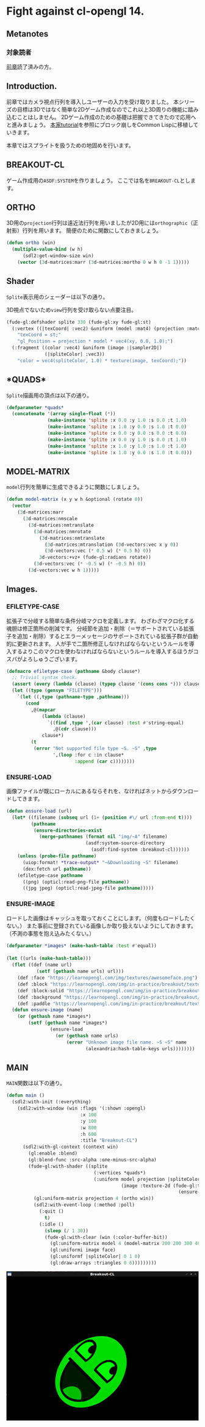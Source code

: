 # Fight against cl-opengl 14.
## Metanotes
### 対象読者
[前章](clopengl13.html)読了済みの方。

## Introduction.
前章ではカメラ視点行列を導入しユーザーの入力を受け取りました。
本シリーズの目標は3Dではなく簡単な2Dゲーム作成なのでこれ以上3D周りの機能に踏み込むことはしません。
2Dゲーム作成のための基礎は把握できてきたので応用へと進みましょう。
[本家tutorial](https://learnopengl.com/book/book_pdf.pdf)を参照にブロック崩しをCommon Lispに移植していきます。

本章ではスプライトを扱うための地固めを行います。

## BREAKOUT-CL
ゲーム作成用の`ASDF:SYSTEM`を作りましょう。
ここでは名を`BREAKOUT-CL`とします。

## ORTHO
3D用の`projection`行列は遠近法行列を用いましたが2D用には`orthographic`（正射影）行列を用います。
簡便のために関数にしておきましょう。

```lisp
(defun ortho (win)
  (multiple-value-bind (w h)
      (sdl2:get-window-size win)
    (vector (3d-matrices:marr (3d-matrices:mortho 0 w h 0 -1 1)))))
```

## Shader
`Splite`表示用のシェーダーは以下の通り。

3D視点でないため`view`行列を受け取らない点要注目。

```lisp
(fude-gl:defshader splite 330 (fude-gl:xy fude-gl:st)
  (:vertex ((|texCoord| :vec2) &uniform (model :mat4) (projection :mat4))
    "texCoord = st;"
    "gl_Position = projection * model * vec4(xy, 0.0, 1.0);")
  (:fragment ((color :vec4) &uniform (image :|sampler2D|)
              (|spliteColor| :vec3))
    "color = vec4(spliteColor, 1.0) * texture(image, texCoord);"))
```

## \*QUADS\*
`Splite`描画用の頂点は以下の通り。

```lisp
(defparameter *quads*
  (concatenate '(array single-float (*))
               (make-instance 'splite :x 0.0 :y 1.0 :s 0.0 :t 1.0)
               (make-instance 'splite :x 1.0 :y 0.0 :s 1.0 :t 0.0)
               (make-instance 'splite :x 0.0 :y 0.0 :s 0.0 :t 0.0)
               (make-instance 'splite :x 0.0 :y 1.0 :s 0.0 :t 1.0)
               (make-instance 'splite :x 1.0 :y 1.0 :s 1.0 :t 1.0)
               (make-instance 'splite :x 1.0 :y 0.0 :s 1.0 :t 0.0)))
```

## MODEL-MATRIX
`model`行列を簡単に生成できるように関数にしましょう。

```lisp
(defun model-matrix (x y w h &optional (rotate 0))
  (vector
    (3d-matrices:marr
      (3d-matrices:nmscale
        (3d-matrices:nmtranslate
          (3d-matrices:nmrotate
            (3d-matrices:nmtranslate
              (3d-matrices:mtranslation (3d-vectors:vec x y 0))
              (3d-vectors:vec (* 0.5 w) (* 0.5 h) 0))
            3d-vectors:+vz+ (fude-gl:radians rotate))
          (3d-vectors:vec (* -0.5 w) (* -0.5 h) 0))
        (3d-vectors:vec w h 1)))))
```

## Images.
### EFILETYPE-CASE
拡張子で分岐する簡単な条件分岐マクロを定義します。
わざわざマクロ化する魂胆は修正箇所の削減です。
分岐節を追加・削除（＝サポートされている拡張子を追加・削除）するとエラーメッセージのサポートされている拡張子群が自動的に更新されます。
人が手で二箇所修正しなければならないというルールを導入するよりこのマクロを使わなければならないというルールを導入するほうがコスパがよろしゅうございます。

```lisp
(defmacro efiletype-case (pathname &body clause*)
  ;; Trivial syntax check.
  (assert (every (lambda (clause) (typep clause '(cons cons *))) clause*))
  (let ((type (gensym "FILETYPE")))
    `(let ((,type (pathname-type ,pathname)))
       (cond
         ,@(mapcar
             (lambda (clause)
               `((find ,type ',(car clause) :test #'string-equal)
                 ,@(cdr clause)))
             clause*)
         (t
          (error "Not supported file type ~S. ~S" ,type
                 ',(loop :for c :in clause*
                         :append (car c))))))))
```

### ENSURE-LOAD
画像ファイルが既にローカルにあるならそれを、なければネットからダウンロードしてきます。

```lisp
(defun ensure-load (url)
  (let* ((filename (subseq url (1+ (position #\/ url :from-end t))))
         (pathname
          (ensure-directories-exist
            (merge-pathnames (format nil "img/~A" filename)
                             (asdf:system-source-directory
                               (asdf:find-system :breakout-cl))))))
    (unless (probe-file pathname)
      (uiop:format! *trace-output* "~&Downloading ~S" filename)
      (dex:fetch url pathname))
    (efiletype-case pathname
      ((png) (opticl:read-png-file pathname))
      ((jpg jpeg) (opticl:read-jpeg-file pathname)))))
```

### ENSURE-IMAGE
ロードした画像はキャッシュを取っておくことにします。（何度もロードしたくない。）
また事前に登録されている画像しか取り扱えないようにしておきます。（不測の事態を抱え込みたくない。）

```lisp
(defparameter *images* (make-hash-table :test #'equal))

(let ((urls (make-hash-table)))
  (flet ((def (name url)
           (setf (gethash name urls) url)))
    (def :face "https://learnopengl.com/img/textures/awesomeface.png")
    (def :block "https://learnopengl.com/img/in-practice/breakout/textures/block.png")
    (def :block-solid "https://learnopengl.com/img/in-practice/breakout/textures/block_solid.png")
    (def :background "https://learnopengl.com/img/in-practice/breakout/textures/background.jpg")
    (def :paddle "https://learnopengl.com/img/in-practice/breakout/textures/paddle.png"))
  (defun ensure-image (name)
    (or (gethash name *images*)
        (setf (gethash name *images*)
                (ensure-load
                  (or (gethash name urls)
                      (error "Unknown image file name. ~S ~S" name
                             (alexandria:hash-table-keys urls))))))))
```

## MAIN
`MAIN`関数は以下の通り。

```lisp
(defun main ()
  (sdl2:with-init (:everything)
    (sdl2:with-window (win :flags '(:shown :opengl)
                           :x 100
                           :y 100
                           :w 800
                           :h 600
                           :title "Breakout-CL")
      (sdl2:with-gl-context (context win)
        (gl:enable :blend)
        (gl:blend-func :src-alpha :one-minus-src-alpha)
        (fude-gl:with-shader ((splite
                                (:vertices *quads*)
                                (:uniform model projection |spliteColor|
                                          (image :texture-2d (fude-gl:tex-image-2d
                                                               (ensure-image :face))))))
          (gl:uniform-matrix projection 4 (ortho win))
          (sdl2:with-event-loop (:method :poll)
            (:quit ()
              t)
            (:idle ()
              (sleep (/ 1 30))
              (fude-gl:with-clear (win (:color-buffer-bit))
                (gl:uniform-matrix model 4 (model-matrix 200 200 300 400 45))
                (gl:uniformi image face)
                (gl:uniformf |spliteColor| 0 1 0)
                (gl:draw-arrays :triangles 0 6)))))))))
```
![Image of the example above](../img/fude-gl/splite.png)
